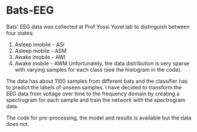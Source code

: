 # Bats-EEG

Bats' EEG data was collected at Prof Yossi Yovel lab to distinguish between four states:
1. Asleep imobile - ASI
2. Asleep mobile - ASM
3. Awake imobile - AWI
4. Awake mobile - AWM
Unfortunately, the data distribution is very sparse with varying samples for each class (see the histogram in the code). 

The data has about 1100 samples from different bats and the classifier has to predict the labels of unseen samples.
I have decided to transform the EEG data from voltage over time to the frequency domain by creating a spectrogram for each sample and 
train the network with the spectrogram data.

The code for pre-processing, the model and results is available but the data does not.
